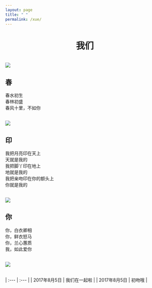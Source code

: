 ```yaml
---
layout: page
title: " "
permalink: /xue/
---
```


<h1 style="text-align:center;">我们</h1>

<br/>

<img src="http://ourv5p5fq.bkt.clouddn.com/we1.jpeg">

<br/>

## 春  
春水初生  
春林初盛  
春风十里，不如你

<br/>

<img src="http://ourv5p5fq.bkt.clouddn.com/she1.jpeg">

<br/>

## 印  
我把月亮印在天上  
天就是我的  
我把脚丫印在地上  
地就是我的  
我把亲吻印在你的额头上  
你就是我的  

<br/>

<img src="http://ourv5p5fq.bkt.clouddn.com/we2.jpeg">

<br/>

## 你  
你，白衣卿相  
你，鲜衣怒马  
你，兰心蕙质  
我，如此爱你  

<br/>

<img src="http://ourv5p5fq.bkt.clouddn.com/she2.jpeg">

<br/>

<br/>

| :--- | :--- |
| 2017年8月5日 | 我们在一起啦 |
| 2017年8月5日 | 初吻哦 |

<br/>

<br/>

